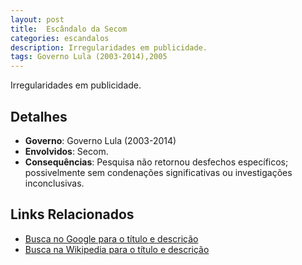 ```yaml
---
layout: post
title:  Escândalo da Secom
categories: escandalos
description: Irregularidades em publicidade.
tags: Governo Lula (2003-2014),2005
---
```


Irregularidades em publicidade.

## Detalhes
- **Governo**: Governo Lula (2003-2014)
- **Envolvidos**: Secom.
- **Consequências**: Pesquisa não retornou desfechos específicos; possivelmente sem condenações significativas ou investigações inconclusivas.

## Links Relacionados
- [Busca no Google para o título e descrição](https://www.google.com/search?q=Esc%C3%A2ndalo%20da%20Secom%20Irregularidades%20em%20publicidade.%20Governo%20Lula%20%282003-2014%29)
- [Busca na Wikipedia para o título e descrição](https://en.wikipedia.org/w/index.php?search=Esc%C3%A2ndalo%20da%20Secom%20Irregularidades%20em%20publicidade.%20Governo%20Lula%20%282003-2014%29)
